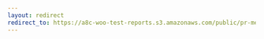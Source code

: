```yaml
---
layout: redirect
redirect_to: https://a8c-woo-test-reports.s3.amazonaws.com/public/pr-merge/40650/e2e/index.html
---
```

